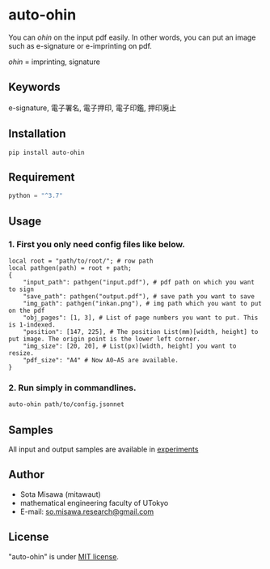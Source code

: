 # auto-ohin

You can *ohin* on the input pdf easily. In other words, you can put an image such as e-signature or e-imprinting on pdf.

*ohin* = imprinting, signature

## Keywords
e-signature, 電子署名, 電子押印, 電子印鑑, 押印廃止

## Installation

`pip install auto-ohin`

## Requirement

```python
python = "^3.7"
```

## Usage

### 1. First you only need config files like below.

```jsonnet
local root = "path/to/root/"; # row path
local pathgen(path) = root + path;
{
    "input_path": pathgen("input.pdf"), # pdf path on which you want to sign
    "save_path": pathgen("output.pdf"), # save path you want to save
    "img_path": pathgen("inkan.png"), # img path which you want to put on the pdf
    "obj_pages": [1, 3], # List of page numbers you want to put. This is 1-indexed.
    "position": [147, 225], # The position List(mm)[width, height] to put image. The origin point is the lower left corner.
    "img_size": [20, 20], # List(px)[width, height] you want to resize.
    "pdf_size": "A4" # Now A0~A5 are available.
}
```

### 2. Run simply in commandlines.
```bash
auto-ohin path/to/config.jsonnet
```

## Samples
All input and output samples are available in [experiments](https://github.com/MitawaUT/auto-ohin/tree/main/experiments)

## Author

* Sota Misawa (mitawaut)
* mathematical engineering faculty of UTokyo
* E-mail: so.misawa.research@gmail.com

## License
"auto-ohin" is under [MIT license](https://en.wikipedia.org/wiki/MIT_License).
